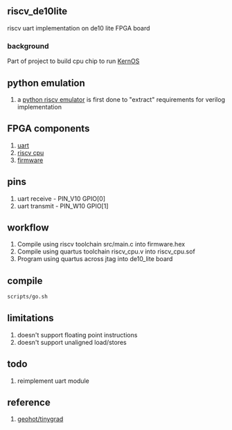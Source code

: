 ## riscv_de10lite
riscv uart implementation on de10 lite FPGA board

### background
Part of project to build cpu chip to run [KernOS](https://github.com/kernyan/KernOS)

## python emulation
1. a [python riscv emulator](pycpu/cpu.py) is first done to "extract" requirements for verilog implementation

## FPGA components
1. [uart](src/simpleuart.v)  
2. [riscv cpu](src/riscv.v)
3. [firmware](src/main.c)

## pins
1. uart receive  - PIN_V10 GPIO[0]
2. uart transmit - PIN_W10 GPIO[1]

## workflow
1. Compile using riscv toolchain src/main.c into firmware.hex
2. Compile using quartus toolchain riscv_cpu.v into riscv_cpu.sof
3. Program using quartus across jtag into de10_lite board

## compile
```bash
scripts/go.sh
```
## limitations
1. doesn't support floating point instructions
2. doesn't support unaligned load/stores

## todo
1. reimplement uart module

## reference
1. [geohot/tinygrad](https://github.com/geohot/tinygrad/tree/master/accel/fpga)
